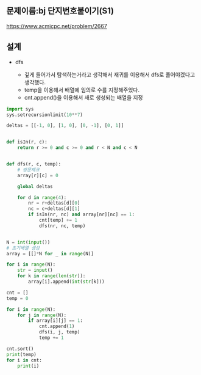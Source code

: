 <h2>문제이름:bj 단지번호붙이기(S1)</h2>

https://www.acmicpc.net/problem/2667

<h2>설계</h2>

- dfs

  - 깊게 들어가서 탐색하는거라고 생각해서 재귀를 이용해서 dfs로 풀어야겠다고 생각했다. 
  - temp을 이용해서 배열에 임의로 수를 지정해주었다. 
  - cnt.append()을 이용해서 새로 생성되는 배열을 지정 

```python
import sys
sys.setrecursionlimit(10**7)

deltas = [[-1, 0], [1, 0], [0, -1], [0, 1]]


def isIn(r, c):
    return r >= 0 and c >= 0 and r < N and c < N


def dfs(r, c, temp):
    # 방문체크
    array[r][c] = 0

    global deltas

    for d in range(4):
        nr = r+deltas[d][0]
        nc = c+deltas[d][1]
        if isIn(nr, nc) and array[nr][nc] == 1:
            cnt[temp] += 1
            dfs(nr, nc, temp)


N = int(input())
# 초기배열 생성
array = [[]*N for _ in range(N)]

for i in range(N):
    str = input()
    for k in range(len(str)):
        array[i].append(int(str[k]))

cnt = []
temp = 0

for i in range(N):
    for j in range(N):
        if array[i][j] == 1:
            cnt.append(1)
            dfs(i, j, temp)
            temp += 1

cnt.sort()
print(temp)
for i in cnt:
    print(i)


```

